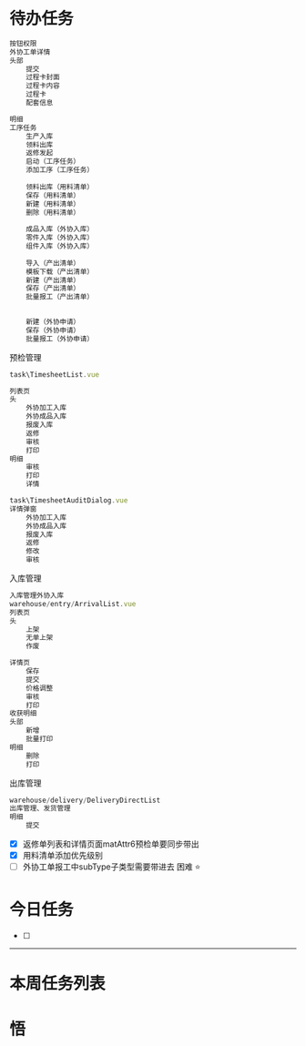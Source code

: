 # 待办任务
~~~js
按钮权限
外协工单详情
头部
	提交
	过程卡封面
	过程卡内容
	过程卡
	配套信息

明细
工序任务
	生产入库
	领料出库
	返修发起
	启动（工序任务）
	添加工序（工序任务）
	
	领料出库（用料清单）
	保存（用料清单）
	新建（用料清单）
	删除（用料清单）
	
	成品入库（外协入库）
	零件入库（外协入库）
	组件入库（外协入库）
	
	导入（产出清单）
	模板下载（产出清单）
	新建（产出清单）
	保存（产出清单）
	批量报工（产出清单）
	

	新建（外协申请）
	保存（外协申请）
	批量报工（外协申请）
~~~

预检管理
~~~js
task\TimesheetList.vue

列表页
头
	外协加工入库
	外协成品入库
	报废入库
	返修
	审核
	打印
明细
	审核
	打印
	详情

task\TimesheetAuditDialog.vue
详情弹窗
	外协加工入库
	外协成品入库
	报废入库
	返修
	修改
	审核
~~~


入库管理
~~~js
入库管理外协入库
warehouse/entry/ArrivalList.vue
列表页
头
	上架
	无单上架
	作废

详情页
	保存
	提交
	价格调整
	审核
	打印
收获明细
头部
	新增
	批量打印
明细
	删除
	打印

~~~

出库管理
~~~js
warehouse/delivery/DeliveryDirectList
出库管理、发货管理 
明细
	提交
~~~

- [x] 返修单列表和详情页面matAttr6预检单要同步带出
- [x] 用料清单添加优先级别
- [ ] 外协工单报工中subType子类型需要带进去
困难
⭐

# 今日任务
- [ ] 




------
# 本周任务列表



# 悟